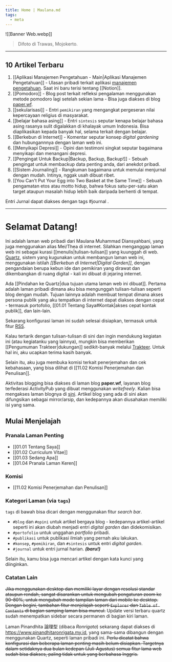 ```yaml
---
title: Home | Maulana.md
tags:
  - meta
---
```

![[Banner Web.webp]]
> Difoto di Trawas, Mojokerto.

---

## 10 Artikel Terbaru

1. [[Aplikasi Manajemen Pengetahuan - Main|Aplikasi Manajemen Pengetahuan]] - Ulasan pribadi terkait aplikasi [manajemen pengetahuan](https://en.wikipedia.org/wiki/Knowledge_management). Saat ini baru terisi tentang [[Notion]].
2. [[Pomodoro]] - Blog post terkait refleksi pengalaman menggunakan metode pomodoro lagi setelah sekian lama - Bisa juga diakses di blog [paper.wf](https://paper.wf/maulanamd/pomodoro-is-quite-good-actually).
3. [[sekularisasi]] - Entri `pemikiran`  yang mengangkat pergeseran nilai kepercayaan religius di masyarakat.
4. [[belajar bahasa asing]] - Entri `sintesis` seputar kenapa belajar bahasa asing rasanya sulit digalakkan di khalayak umum Indonesia. Bisa diaplikasikan kepada banyak hal, selama terkait dengan belajar.
5. [[Berkebun di Internet]] - Komentar seputar konsep *digital gardening* dan hubungannnya dengan laman web ini.
6. [[Menyikapi Depresi]] - Opini dan testimoni singkat seputar bagaimana menyikapi dan menangani depresi.
7. [[Pengingat Untuk Backup|Backup, Backup, Backup!]] - Sebuah pengingat untuk membackup data penting anda, dari anekdot pribadi.
8. [[Sistem Journaling]] - Rangkuman bagaimana untuk memulai menjurnal dengan mudah. Intinya, nggak usah dibuat ribet.
9. [[You Can't Put Your Egg into Two Basket at the Same Time]] - Sebuah pengamatan etos atau motto hidup, bahwa fokus satu-per-satu akan target ataupun masalah hidup lebih baik daripada berhenti di tempat.

Entri Jurnal dapat diakses dengan tags #journal .

---

# Selamat Datang!

Ini adalah laman web pribadi dari Maulana Muhammad Diansyahbani, yang juga menggunakan alias Mei/Thea di internet. Silahkan menganggap laman web ini sebagai kurasi [[menulis|tulisan-tulisan]] yang kuunggah di web. [Quartz](https://quartz.jzhao.xyz/), sistem yang kugunakan untuk membangun laman web ini, menggunakan istilah *[[Berkebun di Internet|Digital Garden]]*, dengan pengandaian berupa kebun ide dan pemikiran yang dirawat dan dikembangkan di ruang digital - kali ini dibuat di jejaring internet.

Ada [[Pindahan ke Quartz|dua tujuan utama laman web ini dibuat]]. Pertama adalah laman pribadi dimana aku bisa mengunggah tulisan-tulisan seperti blog dengan mudah. Tujuan lainnya adalah membuat tempat dimana akses persona publik yang aku tempatkan di internet dapat diakses dengan cepat - termasuk portofolio, [[01.01 Tentang Saya#Kontak|akses cepat kontak publik]], dan lain-lain.

Sekarang konfigurasi laman ini sudah selesai disiapkan, termasuk untuk fitur [RSS](https://maulanamd.my.id/index.xml).

Kalau tertarik dengan tulisan-tulisan di sini dan ingin mendukung kegiatan ini (atau kegiatanku yang lainnya), mungkin bisa memberikan [[Pengumuman Trakteer|dukungan]] sedikit-banyak melalui [Trakteer](https://trakteer.id/maulana-md). Untuk hal ini, aku ucapkan terima kasih banyak.

Selain itu, aku juga membuka komisi terkait penerjemahan dan cek kebahasaan, yang bisa dilihat di [[11.02 Komisi Penerjemahan dan Penulisan]].

Aktivitas blogging bisa diakses di laman blog **paper.wf**, layanan blog terfederasi ActivityPub yang dibuat menggunakan *writefreely*. Kalian bisa mengakses laman blognya di [sini](https://paper.wf/maulanamd). Artikel blog yang ada di sini akan difungsikan sebagai mirror/arsip, dan kedepannya akan diusahakan memiliki isi yang sama.

## Mulai Menjelajah

### Pranala Laman Penting

- [[01.01 Tentang Saya]]
- [[01.02 Curriculum Vitae]]
- [[01.03 Sedang Apa]]
- [[01.04 Pranala Laman Keren]]

### Komisi

- [[11.02 Komisi Penerjemahan dan Penulisan]]

### Kategori Laman (via `tags`)

`tags` di bawah bisa dicari dengan menggunakan fitur *search bar*.

- `#blog` dan `#opini` untuk artikel bergaya blog - kedepannya artikel-artikel seperti ini akan diubah menjadi entri *digital garden* dan didekomisikan.
- `#portofolio` untuk unggahan *portfolio* pribadi.
- `#publikasi` untuk publikasi ilmiah yang pernah aku lakukan.
- `#konsep`, `#pemikiran`, dan `#sintesis` untuk entri *digital garden*.
- `#journal` untuk entri jurnal harian. ***(baru!)***

Selain itu, kamu bisa juga mencari artikel dengan kata kunci yang diinginkan.

### Catatan Lain

~~Jika menggunakan desktop dan memiliki layar dengan resolusi standar ataupun rendah, sangat disarankan untuk mengubah pengaturan zoom ke 90-80%, untuk mengubah mode tampilan laman dari mobile ke desktop. Dengan begini, tambahan fitur menjelajah seperti `Explorer` dan `Table of Contents` di bagian samping laman bisa muncul.~~ Update versi terbaru quartz sudah menempatkan sidebar secara permanen di bagian kiri laman.

Laman Pinandhita 論理型 (dibaca *Ronrigata*) sekarang dapat diakses di https://www.pinandhitaronrigata.my.id, yang sama-sama dibangun dengan menggunakan Quartz, seperti laman pribadi ini. ~~Perlu dicatat bahwa konfigurasi dan beberapa laman penting masih belum disiapkan. Targetnya dalam setidaknya dua bulan kedepan (Juli-Agustus) semua fitur lama web sudah bisa diakses, paling tidak untuk yang berbahasa Inggris.~~